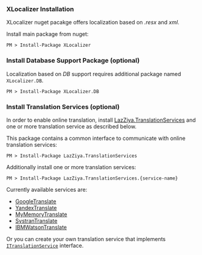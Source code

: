 ### XLocalizer Installation
XLocalizer nuget pacakge offers localization based on _.resx_ and _xml_.

Install main package from nuget:
````
PM > Install-Package XLocalizer
````

### Install Database Support Package (optional)
Localization based on _DB_ support requires additional package named `XLocalizer.DB`.
````
PM > Install-Package XLocalizer.DB
````

### Install Translation Services (optional)
In order to enable online translation, install [LazZiya.TranslationServices][1] and one or more translation service as described below.

This package contains a common interface to communicate with online translation services:
````
PM > Install-Package LazZiya.TranslationServices
````

Additionally install one or more translation services:
````
PM > Install-Package LazZiya.TranslationServices.{service-name}
````

Currently available services are:
- [GoogleTranslate](https://github.com/LazZiya/TranslationServices/blob/master/LazZiya.TranslationServices.GoogleTranslate/)
- [YandexTranslate](https://github.com/LazZiya/TranslationServices/blob/master/LazZiya.TranslationServices.YandexTranslate/)
- [MyMemoryTranslate](https://github.com/LazZiya/TranslationServices/blob/master/LazZiya.TranslationServices.MyMemoryTranslate/)
- [SystranTranslate](https://github.com/LazZiya/TranslationServices/blob/master/LazZiya.TranslationServices.SystranTranslate/)
- [IBMWatsonTranslate](https://github.com/LazZiya/TranslationServices/blob/master/LazZiya.TranslationServices.IBMWatsonTranslate/)

Or you can create your own translation service that implements [`ITranslationService`][2] interface.


[1]:https://github.com/LazZiya/TranslationServices
[2]:https://github.com/LazZiya/TranslationServices/blob/master/LazZiya.TranslationServices/ITranslationService.cs
